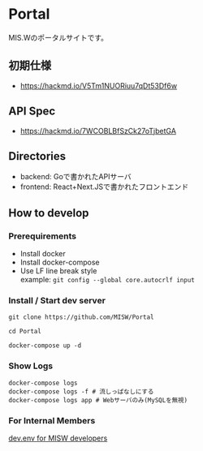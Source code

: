 # Portal

MIS.Wのポータルサイトです。


## 初期仕様
- https://hackmd.io/V5Tm1NUORiuu7qDt53Df6w

## API Spec
- https://hackmd.io/7WCOBLBfSzCk27oTjbetGA

## Directories
- backend: Goで書かれたAPIサーバ
- frontend: React+Next.JSで書かれたフロントエンド

## How to develop
### Prerequirements
- Install docker
- Install docker-compose
- Use LF line break style  
    example: `git config --global core.autocrlf input`


### Install / Start dev server

```shell
git clone https://github.com/MISW/Portal

cd Portal

docker-compose up -d
```

### Show Logs
```
docker-compose logs
docker-compose logs -f # 流しっぱなしにする
docker-compose logs app # Webサーバのみ(MySQLを無視)
```

### For Internal Members
[dev.env for MISW developers](https://misw.kibe.la/notes/3490)
